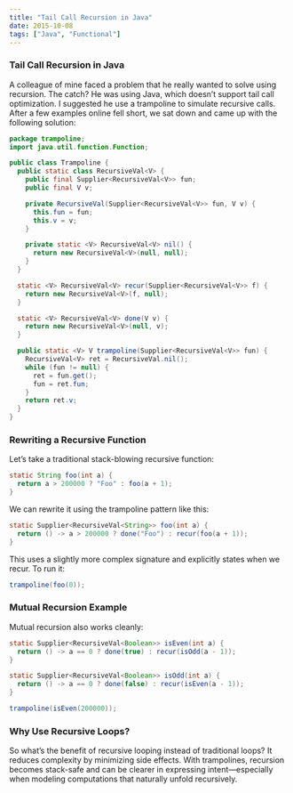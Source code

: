 ```yaml
---
title: "Tail Call Recursion in Java"
date: 2015-10-08
tags: ["Java", "Functional"]
---
```



### Tail Call Recursion in Java

A colleague of mine faced a problem that he really wanted to solve using recursion. The catch? He was using Java, which doesn’t support tail call optimization. I suggested he use a trampoline to simulate recursive calls. After a few examples online fell short, we sat down and came up with the following solution:

```java
package trampoline;
import java.util.function.Function;

public class Trampoline {
  public static class RecursiveVal<V> {
    public final Supplier<RecursiveVal<V>> fun;
    public final V v;

    private RecursiveVal(Supplier<RecursiveVal<V>> fun, V v) {
      this.fun = fun;
      this.v = v;
    }

    private static <V> RecursiveVal<V> nil() {
      return new RecursiveVal<V>(null, null);
    }
  }

  static <V> RecursiveVal<V> recur(Supplier<RecursiveVal<V>> f) {
    return new RecursiveVal<V>(f, null);
  }

  static <V> RecursiveVal<V> done(V v) {
    return new RecursiveVal<V>(null, v);
  }

  public static <V> V trampoline(Supplier<RecursiveVal<V>> fun) {
    RecursiveVal<V> ret = RecursiveVal.nil();
    while (fun != null) {
      ret = fun.get();
      fun = ret.fun;
    }
    return ret.v;
  }
}
```

### Rewriting a Recursive Function

Let’s take a traditional stack-blowing recursive function:

```java
static String foo(int a) {
  return a > 200000 ? "Foo" : foo(a + 1);
}
```

We can rewrite it using the trampoline pattern like this:

```java
static Supplier<RecursiveVal<String>> foo(int a) {
  return () -> a > 200000 ? done("Foo") : recur(foo(a + 1));
}
```

This uses a slightly more complex signature and explicitly states when we recur.
To run it:

```java
trampoline(foo(0));
```

### Mutual Recursion Example

Mutual recursion also works cleanly:

```java
static Supplier<RecursiveVal<Boolean>> isEven(int a) {
  return () -> a == 0 ? done(true) : recur(isOdd(a - 1));
}

static Supplier<RecursiveVal<Boolean>> isOdd(int a) {
  return () -> a == 0 ? done(false) : recur(isEven(a - 1));
}

trampoline(isEven(200000));
```

### Why Use Recursive Loops?

So what’s the benefit of recursive looping instead of traditional loops? It reduces complexity by minimizing side effects. With trampolines, recursion becomes stack-safe and can be clearer in expressing intent—especially when modeling computations that naturally unfold recursively.

